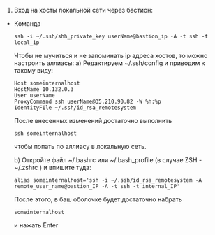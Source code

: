 1. Вход на хосты локальной сети через бастион:
-   Команда
    ```
    ssh -i ~/.ssh/shh_private_key userName@bastion_ip -A -t ssh -t local_ip
    ```
    Чтобы не мучиться и не запоминать ip адреса  хостов, то можно настроить аллиасы:
    a) Редактируем  ~/.ssh/config и приводим к такому виду:
    ```
    Host someinternalhost
    HostName 10.132.0.3
    User userName
    ProxyCommand ssh userName@35.210.90.82 -W %h:%p
    IdentityFIle ~/.ssh/id_rsa_remotesystem
    ```
    После внесенных изменений достаточно выполнить
    ```
    ssh someinternalhost
    ```
    чтобы попать по аллиасу в локальную сеть.

    b) Откройте файл ~/.bashrc или ~/.bash_profile (в случае ZSH - ~/.zshrc )  и впишите туда:
    ```
    alias someinternalhost='ssh -i ~/.ssh/id_rsa_remotesystem -A remote_user_name@bastion_IP -A -t ssh -t internal_IP'
    ```
    После этого, в баш оболочке будет достаточно набрать
    ```
    someinternalhost
    ```
    и нажать  Enter
